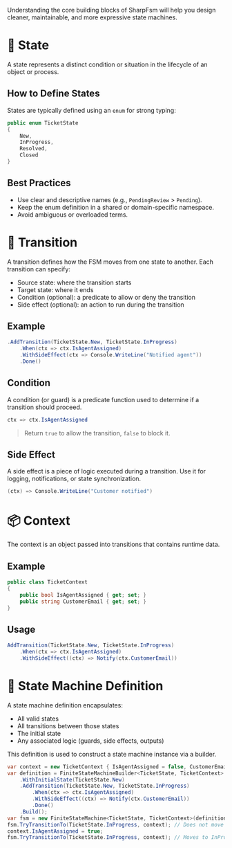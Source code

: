 Understanding the core building blocks of SharpFsm will help you design cleaner, maintainable, and more expressive state machines.

# 📌 State
A state represents a distinct condition or situation in the lifecycle of an object or process.

## How to Define States
States are typically defined using an `enum` for strong typing:
```csharp
public enum TicketState
{
    New,
    InProgress,
    Resolved,
    Closed
}
```
## Best Practices
- Use clear and descriptive names (e.g., `PendingReview` > `Pending`).
- Keep the enum definition in a shared or domain-specific namespace.
- Avoid ambiguous or overloaded terms.

# 🔁 Transition
A transition defines how the FSM moves from one state to another.
Each transition can specify:
- Source state: where the transition starts
- Target state: where it ends
- Condition (optional): a predicate to allow or deny the transition
- Side effect (optional): an action to run during the transition

## Example
```csharp
.AddTransition(TicketState.New, TicketState.InProgress)
    .When(ctx => ctx.IsAgentAssigned)
    .WithSideEffect(ctx => Console.WriteLine("Notified agent"))
    .Done()
```
## Condition
A condition (or guard) is a predicate function used to determine if a transition should proceed.
```csharp
ctx => ctx.IsAgentAssigned
```
> Return `true` to allow the transition, `false` to block it.

## Side Effect
A side effect is a piece of logic executed during a transition. Use it for logging, notifications, or state synchronization.
```csharp
(ctx) => Console.WriteLine("Customer notified")
```

# 📦 Context
The context is an object passed into transitions that contains runtime data.

## Example
```csharp
public class TicketContext
{
    public bool IsAgentAssigned { get; set; }
    public string CustomerEmail { get; set; }
}
```
## Usage
```csharp
AddTransition(TicketState.New, TicketState.InProgress)
    .When(ctx => ctx.IsAgentAssigned)
    .WithSideEffect((ctx) => Notify(ctx.CustomerEmail))
```

# 🧬 State Machine Definition
A state machine definition encapsulates:
- All valid states
- All transitions between those states
- The initial state
- Any associated logic (guards, side effects, outputs)

This definition is used to construct a state machine instance via a builder.
```csharp
var context = new TicketContext { IsAgentAssigned = false, CustomerEmail = "test@test.com" };
var definition = FiniteStateMachineBuilder<TicketState, TicketContext>.Create("Ticket")
    .WithInitialState(TicketState.New)
    .AddTransition(TicketState.New, TicketState.InProgress)
        .When(ctx => ctx.IsAgentAssigned)
        .WithSideEffect((ctx) => Notify(ctx.CustomerEmail))
        .Done()
    .Build();
var fsm = new FiniteStateMachine<TicketState, TicketContext>(definition);
fsm.TryTransitionTo(TicketState.InProgress, context); // Does not move to InProgress
context.IsAgentAssigned = true;
fsm.TryTransitionTo(TicketState.InProgress, context); // Moves to InProgress
```
